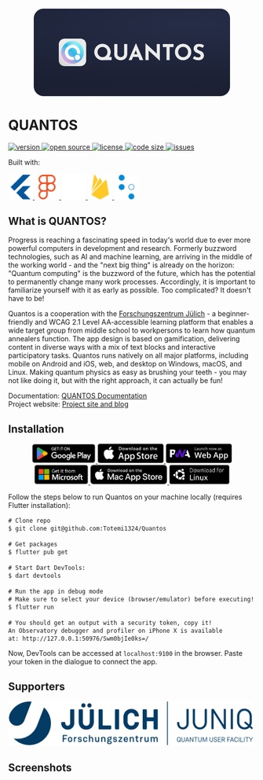 <p align="center"><img src="./assets/github/header.png" width="400" /></p>

# QUANTOS

<a href="#">
  <img alt="version" src="https://img.shields.io/static/v1.svg?label=Version&message=0.0.1&color=389ad5&labelColor=31c4f3&style=for-the-badge" />
</a>
<a href="#">
  <img alt="open source" src="https://img.shields.io/static/v1.svg?label=Open&message=Source&color=46a4b8&labelColor=3ac1d0&style=for-the-badge" />
</a>
<a href="#">
  <img alt="license" src="https://img.shields.io/static/v1.svg?label=License&message=LGPL-2.1&color=ae68cc&labelColor=6e4a7e&style=for-the-badge" />
</a>
<a href="#">
  <img alt="code size" src="https://img.shields.io/github/languages/code-size/Totemi1324/Quantos?label=Code%20size&style=for-the-badge" />
</a>
<a href="#">
  <img alt="issues" src="https://img.shields.io/github/issues/Totemi1324/Quantos?label=Issues&style=for-the-badge" />
</a>

Built with:


<a href="https://flutter.dev/">
  <img alt="Flutter" src="./assets/github/flutter.svg" width="50" />
</a>
<a href="https://www.figma.com/">
  <img alt="Figma" src="./assets/github/figma.svg" width="50" />
</a>
<a href="https://rive.app/">
  <img alt="Rive" src="./assets/github/rive.svg" width="50" />
</a>
<a href="https://firebase.google.com/">
  <img alt="Firebase" src="./assets/github/firebase.svg" width="50" />
</a>
<a href="https://www.dwavesys.com/">
  <img alt="DWave" src="./assets/github/dwave.svg" width="50" />
</a>

## What is QUANTOS?

Progress is reaching a fascinating speed in today's world due to ever more powerful computers in development and research. Formerly buzzword technologies, such as AI and machine learning, are arriving in the middle of the working world - and the "next big thing" is already on the horizon: "Quantum computing" is the buzzword of the future, which has the potential to permanently change many work processes. Accordingly, it is important to familiarize yourself with it as early as possible. Too complicated? It doesn't have to be!

Quantos is a cooperation with the [Forschungszentrum Jülich](https://www.fz-juelich.de/en) - a beginner-friendly and WCAG 2.1 Level AA-accessible learning platform that enables a wide target group from middle school to workpersons to learn how quantum annealers function. The app design is based on gamification, delivering content in diverse ways with a mix of text blocks and interactive participatory tasks. Quantos runs natively on all major platforms, including mobile on Android and iOS, web, and desktop on Windows, macOS, and Linux. Making quantum physics as easy as brushing your teeth - you may not like doing it, but with the right approach, it can actually be fun!

Documentation: [QUANTOS Documentation](https://www.example.com) \
Project website: [Project site and blog](https://www.example.com)

## Installation

<div align="center">
  <a href="https://play.google.com/store/apps/details?id=de.xp4u1.discite">
    <img alt="Get it on Google Play" src="./assets/github/playstore.png" height="40">
  </a>
  <a href="https://apps.apple.com/app/id1566607319">
    <img alt="Download on the app store" src="./assets/github/appstore.png" height="40">
  </a>
  <a href="https://app.quantos.com">
    <img alt="Launch PWA" src="./assets/github/pwa.png" height="40">
  </a>
  <br>
  <a href="https://apps.microsoft.com/store/detail/dolby-access/9N0866FS04W8">
    <img alt="Get it from the Windows store" src="./assets/github/microsoft.png" height="40">
  </a>
  <a href="https://apps.apple.com/app/id1566607319">
    <img alt="Download on the Mac app store" src="./assets/github/mac.png" height="40">
  </a>
  <a href="https://example.com/">
    <img alt="Download for Linux" src="./assets/github/linux.png" height="40">
  </a>
</div>

Follow the steps below to run Quantos on your machine locally (requires Flutter installation):

```
# Clone repo
$ git clone git@github.com:Totemi1324/Quantos

# Get packages
$ flutter pub get

# Start Dart DevTools:
$ dart devtools

# Run the app in debug mode
# Make sure to select your device (browser/emulator) before executing!
$ flutter run

# You should get an output with a security token, copy it!
An Observatory debugger and profiler on iPhone X is available
at: http://127.0.0.1:50976/Swm0bjIe0ks=/
```

Now, DevTools can be accessed at `localhost:9100` in the browser. Paste your token in the dialogue to connect the app.

## Supporters

<a href="https://www.fz-juelich.de/en/ias/jsc/systems/quantum-computing/juniq-facility">
  <img alt="Forschungszentrum Jülich and JUNIQ quantum user facility" src="/assets/github/supporter_juniq.png" width="500"/>
</a>

## Screenshots